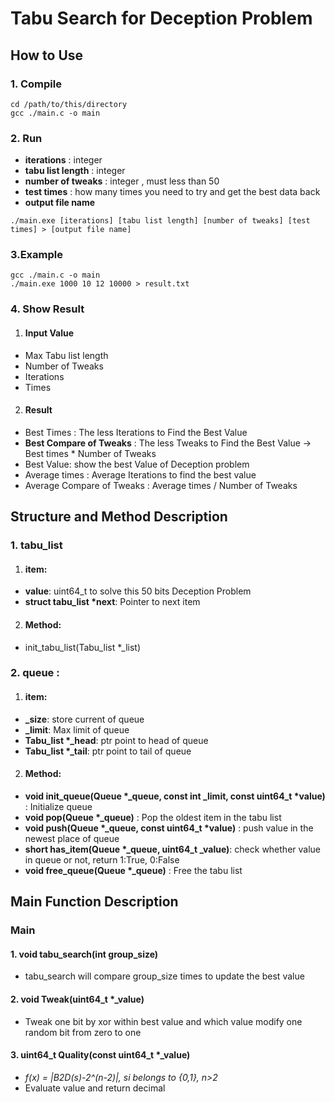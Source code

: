 # Tabu Search for Deception Problem
## How to Use
### 1. Compile
```
cd /path/to/this/directory
gcc ./main.c -o main
```
### 2. Run
* **iterations** : integer
* **tabu list length** : integer
* **number of tweaks** : integer , must less than 50
* **test times** : how many times you need to try and get the best data back
* **output file name**
```
./main.exe [iterations] [tabu list length] [number of tweaks] [test times] > [output file name]
```
### 3.Example
```
gcc ./main.c -o main
./main.exe 1000 10 12 10000 > result.txt
```

### 4. Show Result
1. #### Input Value
* Max Tabu list length
* Number of Tweaks
* Iterations
* Times
2. #### Result
* Best Times : The less Iterations to Find the Best Value
* **Best Compare of Tweaks** : The less Tweaks to Find the Best Value -> Best times * Number of Tweaks
* Best Value: show the best Value of Deception problem
* Average times : Average Iterations to find the best value
* Average Compare of Tweaks : Average times / Number of Tweaks


## Structure and Method Description
### 1. tabu_list
1. #### item:
* **value**: uint64_t to solve this 50 bits Deception Problem
* **struct tabu_list \*next**: Pointer to next item
2. #### Method:
* init_tabu_list(Tabu_list *_list)

### 2. queue :
1. #### item:
* **_size**: store current of queue 
* **_limit**: Max limit of queue
* **Tabu_list \*_head**: ptr point to head of queue
* **Tabu_list \*_tail**: ptr point to tail of queue

2. #### Method:
* **void init_queue(Queue \*_queue, const int _limit, const uint64_t \*value)** : Initialize queue
* **void pop(Queue \*_queue)** : Pop the oldest item in the tabu list
* **void push(Queue \*_queue, const uint64_t \*value)** : push value in the newest place of queue
* **short has_item(Queue \*_queue, uint64_t _value)**: check whether value in queue or not, return 1:True, 0:False
* **void free_queue(Queue \*_queue)** : Free the tabu list


## Main Function Description

### Main
#### 1. **void tabu_search(int group_size)**
* tabu_search will compare group_size times to update the best value
#### 2. **void Tweak(uint64_t \*_value)**
* Tweak one bit by xor within best value and which value modify one random bit from zero to one
#### 3. **uint64_t Quality(const uint64_t \*_value)**
* *f(x) = |B2D(s)-2^(n-2)|, si belongs to {0,1}, n>2*
* Evaluate value and return decimal
